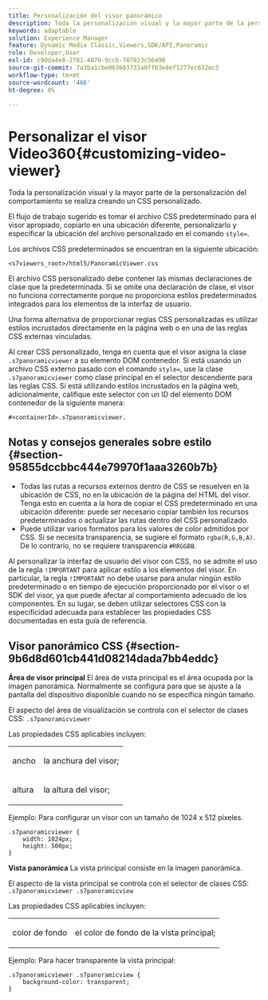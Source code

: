 ```yaml
---
title: Personalización del visor panorámico
description: Toda la personalización visual y la mayor parte de la personalización del comportamiento para el Visor panorámico se realiza creando un CSS personalizado.
keywords: adaptable
solution: Experience Manager
feature: Dynamic Media Classic,Viewers,SDK/API,Panoramic
role: Developer,User
exl-id: c9dda4e8-2781-4870-9ccb-707823c56490
source-git-commit: 7a3ba1cbe063603733a8ff03e8ef1277ec632ec5
workflow-type: tm+mt
source-wordcount: '466'
ht-degree: 0%

---
```


# Personalizar el visor Video360{#customizing-video-viewer}

Toda la personalización visual y la mayor parte de la personalización del comportamiento se realiza creando un CSS personalizado.

El flujo de trabajo sugerido es tomar el archivo CSS predeterminado para el visor apropiado, copiarlo en una ubicación diferente, personalizarlo y especificar la ubicación del archivo personalizado en el comando `style=`.

Los archivos CSS predeterminados se encuentran en la siguiente ubicación:

`<s7viewers_root>/html5/PanoramicViewer.css`

El archivo CSS personalizado debe contener las mismas declaraciones de clase que la predeterminada. Si se omite una declaración de clase, el visor no funciona correctamente porque no proporciona estilos predeterminados integrados para los elementos de la interfaz de usuario.

Una forma alternativa de proporcionar reglas CSS personalizadas es utilizar estilos incrustados directamente en la página web o en una de las reglas CSS externas vinculadas.

Al crear CSS personalizado, tenga en cuenta que el visor asigna la clase `.s7panoramicviewer` a su elemento DOM contenedor. Si está usando un archivo CSS externo pasado con el comando `style=`, use la clase `.s7panoramicviewer` como clase principal en el selector descendiente para las reglas CSS. Si está utilizando estilos incrustados en la página web, adicionalmente, califique este selector con un ID del elemento DOM contenedor de la siguiente manera:

`#<containerId>.s7panoramicviewer.`


## Notas y consejos generales sobre estilo {#section-95855dccbbc444e79970f1aaa3260b7b}

* Todas las rutas a recursos externos dentro de CSS se resuelven en la ubicación de CSS, no en la ubicación de la página del HTML del visor. Tenga esto en cuenta a la hora de copiar el CSS predeterminado en una ubicación diferente: puede ser necesario copiar también los recursos predeterminados o actualizar las rutas dentro del CSS personalizado.
* Puede utilizar varios formatos para los valores de color admitidos por CSS. Si se necesita transparencia, se sugiere el formato `rgba(R,G,B,A)`. De lo contrario, no se requiere transparencia `#RRGGBB`.

Al personalizar la interfaz de usuario del visor con CSS, no se admite el uso de la regla `!IMPORTANT` para aplicar estilo a los elementos del visor. En particular, la regla `!IMPORTANT` no debe usarse para anular ningún estilo predeterminado o en tiempo de ejecución proporcionado por el visor o el SDK del visor, ya que puede afectar al comportamiento adecuado de los componentes. En su lugar, se deben utilizar selectores CSS con la especificidad adecuada para establecer las propiedades CSS documentadas en esta guía de referencia.

## Visor panorámico CSS {#section-9b6d8d601cb441d08214dada7bb4eddc}

**Área de visor principal**
El área de vista principal es el área ocupada por la imagen panorámica.  Normalmente se configura para que se ajuste a la pantalla del dispositivo disponible cuando no se especifica ningún tamaño.

El aspecto del área de visualización se controla con el selector de clases CSS:
`.s7panoramicviewer`

Las propiedades CSS aplicables incluyen:

<table id="table_panA68A403DB93A6D597461A573"> 
 <tbody> 
  <tr> 
   <td colname="col1"> <p> <span class="codeph"> ancho </span> </p> </td> 
   <td colname="col2"> <p> <span class="codeph"> la anchura del visor; </span> </p> </td> 
  </tr> 
  <tr> 
   <td colname="col1"> <p> <span class="codeph"> altura </span> </p> </td> 
   <td colname="col2"> <p> <span class="codeph"> la altura del visor; </span> </p> </td> 
  </tr> 
 </tbody> 
</table>

Ejemplo:
Para configurar un visor con un tamaño de 1024 x 512 píxeles.

```
.s7panoramicviewer {
	width: 1024px;
	height: 500px;	
}
```

**Vista panorámica**
La vista principal consiste en la imagen panorámica.

El aspecto de la vista principal se controla con el selector de clases CSS:
`.s7panoramicviewer .s7panoramicview`

Las propiedades CSS aplicables incluyen:
<table id="table_pann68A403DB93A6D597461A573"> 
 <tbody> 
  <tr> 
   <td colname="col1"> <p> <span class="codeph"> color de fondo </span> </p> </td> 
   <td colname="col2"> <p> <span class="codeph"> el color de fondo de la vista principal; </span> </p> </td> 
  </tr> 
 </tbody> 
</table>

Ejemplo:
Para hacer transparente la vista principal:

```
.s7panoramicviewer .s7panoramicview {
	background-color: transparent;
}
```
